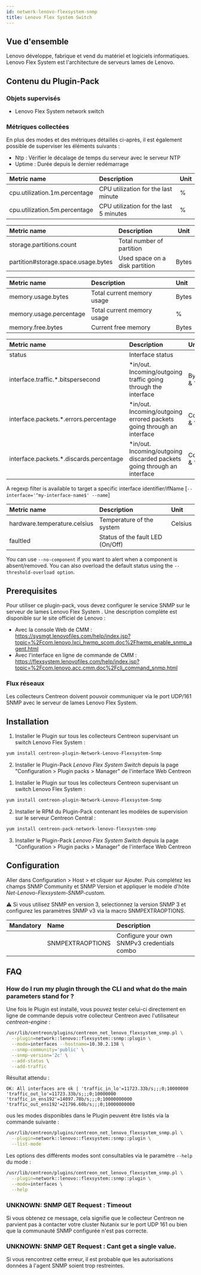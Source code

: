 ```yaml
---
id: network-lenovo-flexsystem-snmp
title: Lenovo Flex System Switch 
---
```


## Vue d'ensemble

Lenovo développe, fabrique et vend du matériel et logiciels informatiques.
Lenovo Flex System est l'architecture de serveurs lames de Lenovo.

## Contenu du Plugin-Pack

### Objets supervisés 

* Lenovo Flex System network switch

### Métriques collectées

En plus des modes et des métriques détaillés ci-après, il est également possible
de superviser les éléments suivants :

* Ntp : Vérifier le décalage de temps du serveur avec le serveur NTP
* Uptime : Durée depuis le dernier redémarrage

<!--Cpu-->

| Metric name                    | Description                              | Unit   |
| :----------------------------- | :--------------------------------------- | :------|
| cpu.utilization.1m.percentage  | CPU utilization for the last minute      | %      |
| cpu.utilization.5m.percentage  | CPU utilization for the last 5 minutes   | %      |

<!--Storage-->

| Metric name                         | Description                    | Unit   |
| :---------------------------------- | :----------------------------- |------- |
| storage.partitions.count            | Total number of partition      |        |
| partition#storage.space.usage.bytes | Used space on a disk partition | Bytes  |

<!--Memory-Usage-->

| Metric name             | Description                 | Unit   |
| :---------------------- | :---------------------------| :----- |
| memory.usage.bytes      | Total current memory usage  | Bytes  |
| memory.usage.percentage | Total current memory usage  |  %     |
| memory.free.bytes       | Current free memory         | Bytes  |

<!--Traffic-->

| Metric name                              | Description                                                               | Unit        |
| :--------------------------------------- | :------------------------------------------------------------------------ | :---------- |
| status                                   | Interface status                                                          |             |
| interface.traffic.\*.bitspersecond       | \*in/out. Incoming/outgoing traffic going through the interface           | Bytes/s & % |
| interface.packets.\*.errors.percentage   | \*in/out. Incoming/outgoing errored packets going through an interface    | Count & %   |
| interface.packets.\*.discards.percentage | \*in/out. Incoming/outgoing discarded packets going through an interface  | Count & %   |

A regexp filter is available to target a specific interface identifier/ifName [```--interface='^my-interface-name$' --name```] 

<!--Environment-->

| Metric name                   | Description                      | Unit     |               
| :---------------------------- | :------------------------------- | :--------|
| hardware.temperature.celsius  | Temperature of the system        | Celsius  |
| faultled                      | Status of the fault LED (On/Off) |          |

You can use ```--no-component``` if you want to alert when a component is 
absent/removed. You can also overload the default status using the 
```--threshold-overload option```. 

<!--END_DOCUSAURUS_CODE_TABS-->

## Prerequisites

Pour utiliser ce plugin-pack, vous devez configurer le service SNMP sur le
serveur de lames Lenovo Flex System . Une description complète est disponible 
sur le site officiel de Lenovo :

* Avec la console Web de CMM : https://sysmgt.lenovofiles.com/help/index.jsp?topic=%2Fcom.lenovo.lxci_hwmp_scom.doc%2Fhwmp_enable_snmp_agent.html
* Avec l'interface en ligne de commande de CMM : https://flexsystem.lenovofiles.com/help/index.jsp?topic=%2Fcom.lenovo.acc.cmm.doc%2Fcli_command_snmp.html

### Flux réseaux

Les collecteurs Centreon doivent pouvoir communiquer via le port UDP/161 SNMP
avec le serveur de lames Lenovo Flex System.

## Installation

<!--DOCUSAURUS_CODE_TABS-->

<!--Online IMP Licence & IT-100 Editions-->

1. Installer le Plugin sur tous les collecteurs Centreon supervisant un switch Lenovo Flex System :

```bash
yum install centreon-plugin-Network-Lenovo-Flexsystem-Snmp
```

2. Installer le Plugin-Pack *Lenovo Flex System Switch* depuis la page "Configuration > Plugin packs > Manager" de l'interface Web Centreon

<!--Offline IMP License-->

1. Installer le Plugin sur tous les collecteurs Centreon supervisant un switch Lenovo Flex System :

```bash
yum install centreon-plugin-Network-Lenovo-Flexsystem-Snmp
```

2. Installer le RPM du Plugin-Pack contenant les modèles de supervision sur le serveur Centreon Central :

```bash
yum install centreon-pack-network-lenovo-flexsystem-snmp
```

3. Installer le Plugin-Pack *Lenovo Flex System Switch* depuis la page "Configuration > Plugin packs > Manager" de l'interface Web Centreon

<!--END_DOCUSAURUS_CODE_TABS-->

## Configuration

Aller dans Configuration > Host > et cliquer sur Ajouter. Puis complétez les
champs SNMP Community et SNMP Version et appliquer le modèle d'hôte
*Net-Lenovo-Flexsystem-SNMP-custom*.

:warning: Si vous utilisez SNMP en version 3, selectionnez la version SNMP 3 et
configurez les paramètres SNMP v3 via la macro SNMPEXTRAOPTIONS.

| Mandatory   | Name             | Description                                    |
| :---------- | :--------------- | :--------------------------------------------- |
|             | SNMPEXTRAOPTIONS | Configure your own SNMPv3 credentials combo    |

## FAQ

### How do I run my plugin through the CLI and what do the main parameters stand for ?

Une fois le Plugin est installé, vous pouvez tester celui-ci directement en
ligne de commande depuis votre collecteur Centreon avec l'utilisateur
*centreon-engine* :
 
```bash
/usr/lib/centreon/plugins/centreon_net_lenovo_flexsystem_snmp.pl \
  --plugin=network::lenovo::flexsystem::snmp::plugin \
  --mode=interfaces --hostname=10.30.2.138 \
  --snmp-community='public' \
  --snmp-version='2c' \
  --add-status \
  --add-traffic
```

Résultat attendu :

```
OK: All interfaces are ok | 'traffic_in_lo'=11723.33b/s;;;0;10000000 'traffic_out_lo'=11723.33b/s;;;0;10000000 'traffic_in_ens192'=14097.70b/s;;;0;10000000000 'traffic_out_ens192'=21796.60b/s;;;0;10000000000
```

ous les modes disponibles dans le Plugin peuvent être listés via la commande
suivante :

```bash
/usr/lib/centreon/plugins/centreon_net_lenovo_flexsystem_snmp.pl \
  --plugin=network::lenovo::flexsystem::snmp::plugin \
  --list-mode
```

Les options des différents modes sont consultables via le paramètre ```--help```
du mode :

```bash
/usr/lib/centreon/plugins/centreon_net_lenovo_flexsystem_snmp.pl \
  --plugin=network::lenovo::flexsystem::snmp::plugin \
  --mode=interfaces \
  --help
```

### UNKNOWN: SNMP GET Request : Timeout

Si vous obtenez ce message, cela signifie que le collecteur Centreon ne parvient
pas à contacter votre cluster Nutanix sur le port UDP 161 ou bien que la communauté SNMP configurée n'est pas correcte.

### UNKNOWN: SNMP GET Request : Cant get a single value.

Si vous rencontrez cette erreur, il est probable que les autorisations données à
l'agent SNMP soient trop restreintes.
